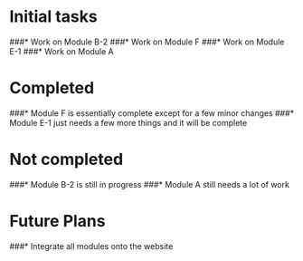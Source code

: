 # Initial tasks
###* Work on Module B-2
###* Work on Module F
###* Work on Module E-1
###* Work on Module A

# Completed
###* Module F is essentially complete except for a few minor changes
###* Module E-1 just needs a few more things and it will be complete

# Not completed
###* Module B-2 is still in progress
###* Module A still needs a lot of work

# Future Plans
###* Integrate all modules onto the website
